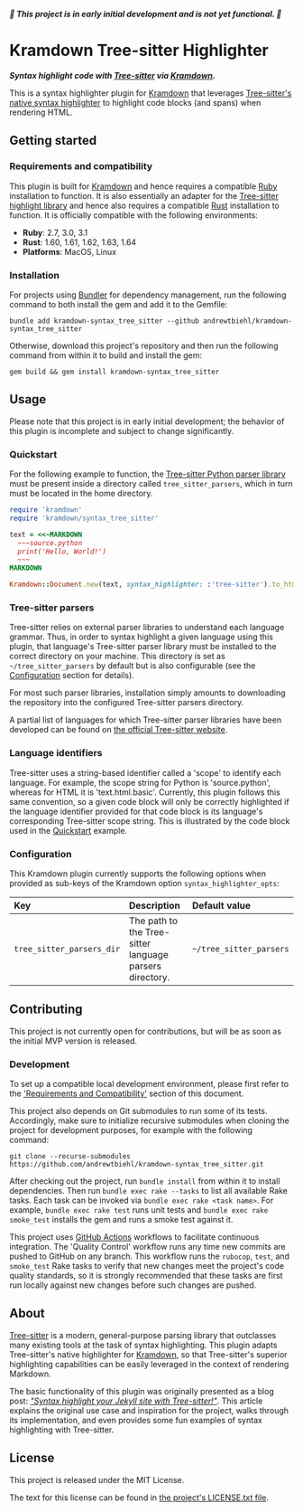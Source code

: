 ***:construction: This project is in early initial development and is not yet
functional. :construction:***

# Kramdown Tree-sitter Highlighter

***Syntax highlight code with [Tree-sitter](https://tree-sitter.github.io/tree-sitter)
via [Kramdown](https://kramdown.gettalong.org).***

This is a syntax highlighter plugin for [Kramdown](https://kramdown.gettalong.org) that
leverages
[Tree-sitter's native syntax highlighter](https://tree-sitter.github.io/tree-sitter/syntax-highlighting)
to highlight code blocks (and spans) when rendering HTML.

## Getting started

### Requirements and compatibility

This plugin is built for [Kramdown](https://kramdown.gettalong.org) and hence requires a
compatible [Ruby](https://www.ruby-lang.org) installation to function. It is also
essentially an adapter for the
[Tree-sitter highlight library](https://crates.io/crates/tree-sitter-highlight) and
hence also requires a compatible [Rust](https://www.rust-lang.org) installation to
function. It is officially compatible with the following environments:

- **Ruby**: 2.7, 3.0, 3.1
- **Rust**: 1.60, 1.61, 1.62, 1.63, 1.64
- **Platforms**: MacOS, Linux

### Installation

For projects using [Bundler](https://bundler.io) for dependency management, run the
following command to both install the gem and add it to the Gemfile:

```shell
bundle add kramdown-syntax_tree_sitter --github andrewtbiehl/kramdown-syntax_tree_sitter
```

Otherwise, download this project's repository and then run the following command from
within it to build and install the gem:

```shell
gem build && gem install kramdown-syntax_tree_sitter
```

## Usage

Please note that this project is in early initial development; the behavior of this
plugin is incomplete and subject to change significantly.

### Quickstart

For the following example to function, the
[Tree-sitter Python parser library](https://github.com/tree-sitter/tree-sitter-python)
must be present inside a directory called `tree_sitter_parsers`, which in turn must be
located in the home directory.

```ruby
require 'kramdown'
require 'kramdown/syntax_tree_sitter'

text = <<~MARKDOWN
  ~~~source.python
  print('Hello, World!')
  ~~~
MARKDOWN

Kramdown::Document.new(text, syntax_highlighter: :'tree-sitter').to_html
```

### Tree-sitter parsers

Tree-sitter relies on external parser libraries to understand each language grammar.
Thus, in order to syntax highlight a given language using this plugin, that language's
Tree-sitter parser library must be installed to the correct directory on your machine.
This directory is set as `~/tree_sitter_parsers` by default but is also configurable (see
the [Configuration](#configuration) section for details).

For most such parser libraries, installation simply amounts to downloading the
repository into the configured Tree-sitter parsers directory.

A partial list of languages for which Tree-sitter parser libraries have been developed
can be found on
[the official Tree-sitter website](https://tree-sitter.github.io/tree-sitter/#available-parsers).

### Language identifiers

Tree-sitter uses a string-based identifier called a 'scope' to identify each language.
For example, the scope string for Python is 'source.python', whereas for HTML it is
'text.html.basic'. Currently, this plugin follows this same convention, so a given code
block will only be correctly highlighted if the language identifier provided for that
code block is its language's corresponding Tree-sitter scope string. This is illustrated
by the code block used in the [Quickstart](#quickstart) example.

### Configuration

This Kramdown plugin currently supports the following options when provided as sub-keys
of the Kramdown option `syntax_highlighter_opts`:

| Key | Description | Default value |
| :-- | :-- | :-- |
| `tree_sitter_parsers_dir` | The path to the Tree-sitter language parsers directory. | `~/tree_sitter_parsers` |

## Contributing

This project is not currently open for contributions, but will be as soon as the initial
MVP version is released.

### Development

To set up a compatible local development environment, please first refer to the
['Requirements and Compatibility'](#requirements-and-compatibility) section of this
document.

This project also depends on Git submodules to run some of its tests. Accordingly, make
sure to initialize recursive submodules when cloning the project for development
purposes, for example with the following command:

```shell
git clone --recurse-submodules https://github.com/andrewtbiehl/kramdown-syntax_tree_sitter.git
```

After checking out the project, run `bundle install` from within it to install
dependencies. Then run `bundle exec rake --tasks` to list all available Rake tasks. Each
task can be invoked via `bundle exec rake <task name>`. For example,
`bundle exec rake test` runs unit tests and `bundle exec rake smoke_test` installs the
gem and runs a smoke test against it.

This project uses [GitHub Actions](https://github.com/features/actions) workflows to
facilitate continuous integration. The 'Quality Control' workflow runs any time new
commits are pushed to GitHub on any branch. This workflow runs the `rubocop`, `test`,
and `smoke_test` Rake tasks to verify that new changes meet the project's code quality
standards, so it is strongly recommended that these tasks are first run locally against
new changes before such changes are pushed.

## About

[Tree-sitter](https://tree-sitter.github.io/tree-sitter) is a modern, general-purpose
parsing library that outclasses many existing tools at the task of syntax highlighting.
This plugin adapts Tree-sitter's native highlighter for
[Kramdown](https://kramdown.gettalong.org), so that Tree-sitter's superior highlighting
capabilities can be easily leveraged in the context of rendering Markdown.

The basic functionality of this plugin was originally presented as a blog post:
*["Syntax highlight your Jekyll site with Tree-sitter!"](https://andrewtbiehl.com/blog/jekyll-tree-sitter)*.
This article explains the original use case and inspiration for the project, walks
through its implementation, and even provides some fun examples of syntax highlighting
with Tree-sitter.

## License

This project is released under the MIT License.

The text for this license can be found in [the project's LICENSE.txt file](LICENSE.txt).
